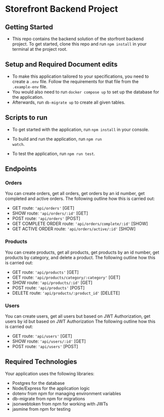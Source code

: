 # Storefront Backend Project

## Getting Started
- This repo contains the backend solution of the storfront backend project. To get started, clone this repo and run `npm install` in your terminal at the project root. 

## Setup and Required Document edits 
- To make this application tailored to your specifications, you need to create a `.env` file. Follow the requirements for that file from the `.example-env` file.
- You would also need to run `docker compose up` to set up the database for the application.
- Afterwards, run `db-migrate up` to create all given tables.

## Scripts to run
- To get started with the application, run <code>npm install</code> in your console.

- To build and run the application, run <code>npm run watch</code>.

- To test the application, run <code>npm run test</code>.

## Endpoints

### Orders
You can create orders, get all orders, get orders by an id number, get completed and active orders. The following outline how this is carried out:

- GET route: `'api/orders'` [GET]
- SHOW route: `'api/orders/:id'` [GET]
- POST route: `'api/orders'` [POST] 
- GET COMPLETE ORDER route: `'api/orders/complete/:id'` [SHOW]
- GET ACTIVE ORDER route: `'api/orders/active/:id'` [SHOW]

### Products
You can create products, get all products, get products by an id number, get products by category, and delete a product. The following outline how this is carried out:

- GET route: `'api/products'` [GET]
- GET route: `'api/products/category/:category'` [GET]
- SHOW route: `'api/products/:id'` [GET]
- POST route: `'api/products'` [POST] 
- DELETE route: `'api/products/:product_id'` [DELETE]

### Users
You can create users, get all users but based on JWT Authorization, get users by id but based on JWT Authorization The following outline how this is carried out:

- GET route: `'api/users'` [GET]
- SHOW route: `'api/users/:id'` [GET]
- POST route: `'api/users'` [POST] 

## Required Technologies
Your application uses the following libraries:
- Postgres for the database
- Node/Express for the application logic
- dotenv from npm for managing environment variables
- db-migrate from npm for migrations
- jsonwebtoken from npm for working with JWTs
- jasmine from npm for testing

